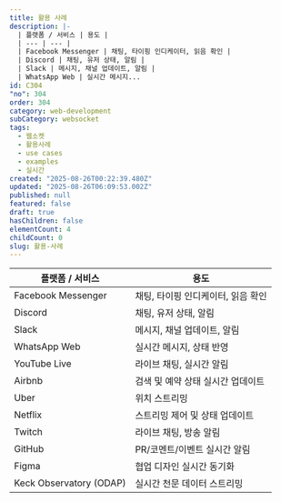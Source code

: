```yaml
---
title: 활용 사례
description: |-
  | 플랫폼 / 서비스 | 용도 |
  | --- | --- |
  | Facebook Messenger | 채팅, 타이핑 인디케이터, 읽음 확인 |
  | Discord | 채팅, 유저 상태, 알림 |
  | Slack | 메시지, 채널 업데이트, 알림 |
  | WhatsApp Web | 실시간 메시지...
id: C304
"no": 304
order: 304
category: web-development
subCategory: websocket
tags:
  - 웹소켓
  - 활용사례
  - use cases
  - examples
  - 실시간
created: "2025-08-26T00:22:39.480Z"
updated: "2025-08-26T06:09:53.002Z"
published: null
featured: false
draft: true
hasChildren: false
elementCount: 4
childCount: 0
slug: 활용-사례
---
```


| **플랫폼 / 서비스** | **용도** |
| --- | --- |
| Facebook Messenger | 채팅, 타이핑 인디케이터, 읽음 확인 |
| Discord | 채팅, 유저 상태, 알림 |
| Slack | 메시지, 채널 업데이트, 알림 |
| WhatsApp Web | 실시간 메시지, 상태 반영 |
| YouTube Live | 라이브 채팅, 실시간 알림 |
| Airbnb | 검색 및 예약 상태 실시간 업데이트 |
| Uber | 위치 스트리밍 |
| Netflix | 스트리밍 제어 및 상태 업데이트 |
| Twitch | 라이브 채팅, 방송 알림 |
| GitHub | PR/코멘트/이벤트 실시간 알림 |
| Figma | 협업 디자인 실시간 동기화 |
| Keck Observatory (ODAP) | 실시간 천문 데이터 스트리밍 |
